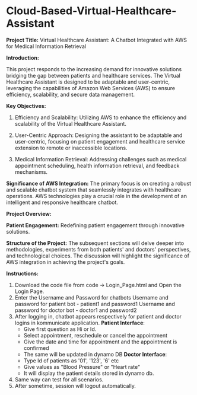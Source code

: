 # Cloud-Based-Virtual-Healthcare-Assistant

**Project Title:** Virtual Healthcare Assistant: A Chatbot Integrated with AWS for Medical Information Retrieval

**Introduction:**

This project responds to the increasing demand for innovative solutions bridging the gap between patients and healthcare services. The Virtual Healthcare Assistant is designed to be adaptable and user-centric, leveraging the capabilities of Amazon Web Services (AWS) to ensure efficiency, scalability, and secure data management.

**Key Objectives:**

1. Efficiency and Scalability: Utilizing AWS to enhance the efficiency and scalability of the Virtual Healthcare Assistant.

2. User-Centric Approach: Designing the assistant to be adaptable and user-centric, focusing on patient engagement and healthcare service extension to remote or inaccessible locations.

3. Medical Information Retrieval: Addressing challenges such as medical appointment scheduling, health information retrieval, and feedback mechanisms.

**Significance of AWS Integration:**
The primary focus is on creating a robust and scalable chatbot system that seamlessly integrates with healthcare operations. AWS technologies play a crucial role in the development of an intelligent and responsive healthcare chatbot.

**Project Overview:**

__Patient Engagement:__ Redefining patient engagement through innovative solutions.

**Structure of the Project:**
The subsequent sections will delve deeper into methodologies, experiments from both patients' and doctors' perspectives, and technological choices. The discussion will highlight the significance of AWS integration in achieving the project's goals.

**Instructions:**
1. Download the code file from code -> Login_Page.html and Open the Login Page.
2. Enter the Username and Password for chatbots
    Username and password for patient bot - patient1 and password1
    Username and password for doctor bot  - doctor1 and password2
3. After logging in, chatbot appears respectively for patient and doctor logins in kommunicate application.
  **Patient Interface**:
   - Give first question as Hi or Id.
   - Select appointment, reschedule or cancel the appointment
   - Give the date and time for appointment and the appointment is confirmed
   - The same will be updated in dynamo DB
  **Doctor Interface**:
   - Type Id of patients as '01', '123', '6' etc
   - Give values as "Blood Pressure" or "Heart rate"
   - It will display the patient details stored in dynamo db.
4. Same way can test for all scenarios.
5. After sometime, session will logout automatically.
     
